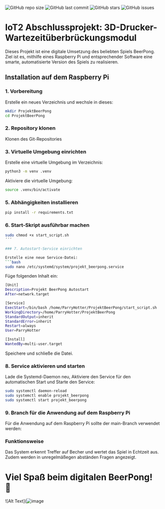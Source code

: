 ![GitHub repo size](https://img.shields.io/github/repo-size/luheiss/Iot2_AbschlussProjekt)
![GitHub last commit](https://img.shields.io/github/last-commit/luheiss/Iot2_AbschlussProjekt)
![GitHub stars](https://img.shields.io/github/stars/luheiss/Iot2_AbschlussProjekt)
![GitHub issues](https://img.shields.io/github/issues/luheiss/Iot2_AbschlussProjekt)


# IoT2 Abschlussprojekt: 3D-Drucker-Wartezeitüberbrückungsmodul

Dieses Projekt ist eine digitale Umsetzung des beliebten Spiels BeerPong. Ziel ist es, mithilfe eines Raspberry Pi und entsprechender Software eine smarte, automatisierte Version des Spiels zu realisieren.

## Installation auf dem Raspberry Pi

### 1. Vorbereitung

Erstelle ein neues Verzeichnis und wechsle in dieses:
```bash
mkdir ProjektBeerPong
cd ProjektBeerPong
```

### 2. Repository klonen

Klonen des Git-Repositories

### 3. Virtuelle Umgebung einrichten

Erstelle eine virtuelle Umgebung im Verzeichnis:

```bash
python3 -m venv .venv
```

Aktiviere die virtuelle Umgebung:
```bash
source .venv/bin/activate
```

### 5. Abhängigkeiten installieren
```bash
pip install -r requirements.txt
```

### 6. Start-Skript ausführbar machen
```bash
sudo chmod +x start_script.sh
´´´

### 7. Autostart-Service einrichten

Erstelle eine neue Service-Datei:
```bash
sudo nano /etc/systemd/system/projekt_beerpong.service
```
Füge folgenden Inhalt ein:
```bash
[Unit]
Description=Projekt BeerPong Autostart
After=network.target

[Service]
ExecStart=/bin/bash /home/ParryHotter/ProjektBeerPong/start_script.sh
WorkingDirectory=/home/ParryHotter/ProjektBeerPong
StandardOutput=inherit
StandardError=inherit
Restart=always
User=ParryHotter

[Install]
WantedBy=multi-user.target
```
Speichere und schließe die Datei.

### 8. Service aktivieren und starten

Lade die Systemd-Daemon neu, Aktiviere den Service für den automatischen Start und Starte den Service:
```bash
sudo systemctl daemon-reload
sudo systemctl enable projekt_beerpong
sudo systemctl start projekt_beerpong
```

### 9. Branch für die Anwendung auf dem Raspberry Pi

Für die Anwendung auf dem Raspberry Pi sollte der main-Branch verwendet werden:


### Funktionsweise

Das System erkennt Treffer auf Becher und wertet das Spiel in Echtzeit aus. Zudem werden in unregelmäßegen abständen Fragen angezeigt.

# Viel Spaß beim digitalen BeerPong! 🍻
![Alt Text](![image](https://github.com/user-attachments/assets/5b0c659f-a750-4262-bb5a-75445b4a86ca)
